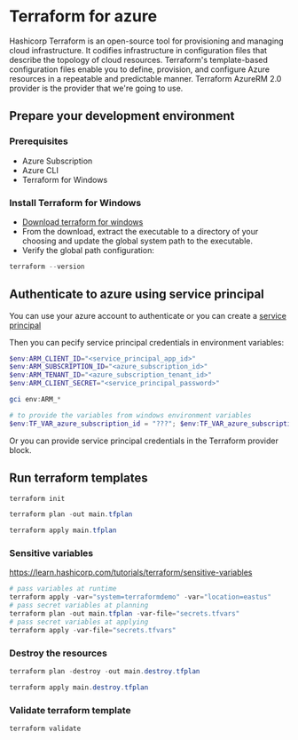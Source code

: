 # Terraform for azure
Hashicorp Terraform is an open-source tool for provisioning and managing cloud infrastructure.
It codifies infrastructure in configuration files that describe the topology of cloud resources. 
Terraform's template-based configuration files enable you to define, provision, and configure Azure resources in a repeatable and predictable manner.
Terraform AzureRM 2.0 provider is the provider that we're going to use.

## Prepare your development environment
### Prerequisites
* Azure Subscription
* Azure CLI
* Terraform for Windows

### Install Terraform for Windows
* [Download terraform for windows](https://www.terraform.io/downloads.html)
* From the download, extract the executable to a directory of your choosing and update the global system path to the executable.
* Verify the global path configuration:
``` powershell
terraform --version
```

## Authenticate to azure using service principal
You can use your azure account to authenticate or you can create a [service principal](https://docs.microsoft.com/en-us/azure/developer/terraform/get-started-windows-bash?tabs=bash#create-a-service-principal)

Then you can pecify service principal credentials in environment variables:
``` powershell
$env:ARM_CLIENT_ID="<service_principal_app_id>"
$env:ARM_SUBSCRIPTION_ID="<azure_subscription_id>"
$env:ARM_TENANT_ID="<azure_subscription_tenant_id>"
$env:ARM_CLIENT_SECRET="<service_principal_password>"

gci env:ARM_*

# to provide the variables from windows environment variables
$env:TF_VAR_azure_subscription_id = "???"; $env:TF_VAR_azure_subscription_tenant_id = "???"
```

Or you can provide service principal credentials in the Terraform provider block.

## Run terraform templates
``` powershell
terraform init

terraform plan -out main.tfplan

terraform apply main.tfplan
```

### Sensitive variables
https://learn.hashicorp.com/tutorials/terraform/sensitive-variables
``` powershell
# pass variables at runtime
terraform apply -var="system=terraformdemo" -var="location=eastus"
# pass secret variables at planning
terraform plan -out main.tfplan -var-file="secrets.tfvars"
# pass secret variables at applying
terraform apply -var-file="secrets.tfvars"

```

### Destroy the resources
``` powershell
terraform plan -destroy -out main.destroy.tfplan

terraform apply main.destroy.tfplan
```

### Validate terraform template
``` powershell
terraform validate
```